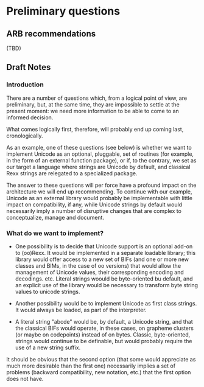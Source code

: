 # Preliminary questions

## ARB recommendations

(TBD)

## Draft Notes

### Introduction

There are a number of questions which, from a logical point of view, are preliminary, but, at the same time, they are impossible to settle at the present moment:
we need more information to be able to come to an informed decision.

What comes logically first, therefore, will probably end up coming last, cronologically.

As an example, one of these questions (see below) is whether we want to implement Unicode as an optional, pluggable, set of routines (for example, in the form of an external function package), 
or if, to the contrary, we set as our target a language where strings are Unicode by default, and classical Rexx strings are relegated to a specialized package.

The answer to these questions will per force have a profound impact on the architecture we will end up recommending. To continue with our example, Unicode as an external library would 
probably be implementable with little impact on compatibility, if any, while Unicode strings by default would necessarily imply a number of disruptive changes 
that are complex to conceptualize, manage and document.

### What do we want to implement?

* One possibility is to decide that Unicode support is an optional add-on to (oo)Rexx. It would be implemented in a separate loadable library; this library would offer access
to a new set of BIFs (and one or more new classes and BIMs, in the case of oo versions) that would allow the management of Unicode values, their corresponding encoding
and decodings. etc. Literal strings woould be byte-oriented bu default, and an explicit use of the library would be necessary to transform byte string values to unicode
strings.

* Another possibility would be to implement Unicode as first class strings. It would always be loaded, as part of the interpreter.
* A literal string "abcde" would be, by default, a Unicode string, and that the classical BIFs would operate, in these cases,
on grapheme clusters (or maybe on codepoints) instead of on bytes. Classic, byte-oriented, strings would continue to be definable, but would
probably require the use of a new string suffix.

It should be obvious that the second option (that some would appreciate as much more desirable than the first one) necessarily implies a set of problems (backward
compatibility, new notation, etc.) that the first option does not have.
